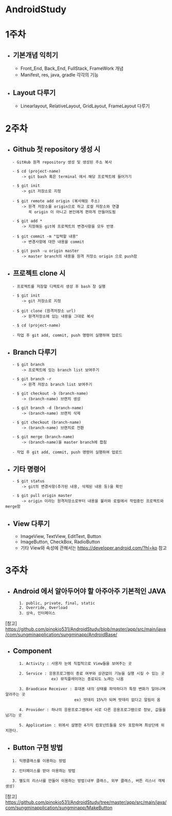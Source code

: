 # AndroidStudy

# 1주차
  - ## 기본개념 익히기
     - Front_End, Back_End, FullStack, FrameWork 개념
     - Manifest, res, java, gradle 각각의 기능
     
  - ## Layout 다루기
     - Linearlayout, RelativeLayout, GridLayout, FrameLayout 다루기
  
  
  
  
  
  
# 2주차
 - ## Github 첫 repository 생성 시
 
 ```
    - GitHub 원격 repository 생성 및 생성된 주소 복사
    
    - $ cd (project-name)
        -> git bash 혹은 terminal 에서 해당 프로젝트에 들어가기
    
    - $ git init
        -> git 저장소로 지정
      
    - $ git remote add origin (복사해둔 주소)
        -> 원격 저장소를 origin으로 하고 로컬 저장소와 연결
           꼭 origin 이 아니고 본인에게 편하게 만들어도됨
    
    - $ git add *
        -> 지정해둔 git에 프로젝트의 변경사항을 모두 반영
    
    - $ git commit -m "입력할 내용"
        -> 변경사항에 대한 내용을 commit
    
    - $ git push -u origin master
        -> master branch의 내용을 원격 저장소 origin 으로 push함
  ```
       
 - ## 프로젝트 clone 시
 
 ```
    - 프로젝트를 저장할 디렉토리 생성 후 bash 창 실행
    
    - $ git init
        -> git 저장소로 지정
        
    - $ git clone (원격저장소 url)
        -> 원격저장소에 있는 내용을 그대로 복사
        
    - $ cd (project-name)
        
    - 작업 후 git add, commit, push 명령어 실행하여 업로드
 ```
 
 - ## Branch 다루기
 
 ```
    - $ git branch
        -> 프로젝트에 있는 branch list 보여주기
        
    - $ git branch -r
        -> 원격 저장소 branch list 보여주기
        
    - $ git checkout -b (branch-name)
        -> (branch-name) 브랜치 생성
        
    - $ git branch -d (branch-name)
        -> (branch-name) 브랜치 삭제
        
    - $ git checkout (branch-name)
        -> (branch-name) 브랜치로 전환
        
    - $ git merge (branch-name)
        -> (branch-name)을 master branch에 합침
        
    - 작업 후 git add, commit, push 명령어 실행하여 업로드
```

 - ## 기타 명령어
 
 ```
    - $ git status
        -> git의 변경사항(추가된 내용, 삭제된 내용 등)을 확인
        
    - $ git pull origin master
        -> origin 이라는 원격저장소로부터 내용을 불러와 로컬에서 작업중인 프로젝트와 merge함
 ```       
  
 - ## View 다루기
    - ImageView, TextView, EditText, Button
    - ImageButton, CheckBox, RadioButton
    - 기타 View와 속성에 관해서는 <https://developer.android.com/?hl=ko> 참고
    
# 3주차
  - ## Android 에서 알아두어야 할 아주아주 기본적인 JAVA
  
```
      1. public, private, final, static
      2. Override, Overload
      3. 상속, 인터페이스
```
[참고] <https://github.com/pinokio531/AndroidStudy/blob/master/app/src/main/java/com/sungminapplication/sungminapp/AndroidBase/>
  
  - ## Component
    
```
      1. Activity : 사용자 눈에 직접적으로 View들을 보여주는 곳
      
      2. Service : 응용프로그램이 종료 여부와 상관없이 기능을 실행 시킬 수 있는 곳
                    ex) 뮤직플레이어는 종료되도 노래는 나옴 
                    
      3. Braodcase Receiver : 휴대폰 내의 상태를 파악하다가 특정 변화가 일어나며 알려주는 곳
                              ex) 밧데리 15%가 되며 밧데리 없다고 알림이 옴
                              
      4. Provider : 하나의 응용프로그램에서 서로 다른 응용프로그램으로 정보, 값들을 넘기는 곳
      
      5. Application : 위에서 설명한 4가지 컴포넌트들을 모두 포함하며 최상단에 위치한다.
 ```
   - ## Button 구현 방법
   ```
      1. 익명클래스를 이용하는 방법
      
      2. 인터페이스를 받아 이용하는 방법
                    
      3. 별도의 리스너를 만들어 이용하는 방법(내부 클래스, 외부 클래스, 버튼 리스너 객체 생성)
 ```
 [참고] <https://github.com/pinokio531/AndroidStudy/tree/master/app/src/main/java/com/sungminapplication/sungminapp/MakeButton>
 
